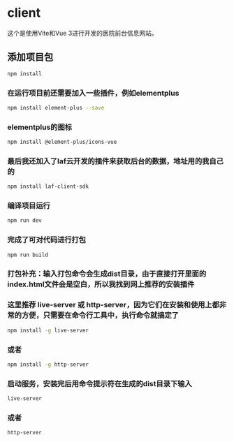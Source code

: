 # client

这个是使用Vite和Vue 3进行开发的医院前台信息网站。

## 添加项目包

```sh
npm install
```

### 在运行项目前还需要加入一些插件，例如elementplus

```sh
npm install element-plus --save
```

### elementplus的图标

```sh
npm install @element-plus/icons-vue
```

### 最后我还加入了laf云开发的插件来获取后台的数据，地址用的我自己的

```sh
npm install laf-client-sdk
```

### 编译项目运行

```sh
npm run dev
```

### 完成了可对代码进行打包

```sh
npm run build
```

### 打包补充：输入打包命令会生成dist目录，由于直接打开里面的index.html文件会是空白，所以我找到网上推荐的安装插件
### 这里推荐 live-server 或 http-server，因为它们在安装和使用上都非常的方便，只需要在命令行工具中，执行命令就搞定了

```sh
npm install -g live-server
```

### 或者

```sh
npm install -g http-server
```

### 启动服务，安装完后用命令提示符在生成的dist目录下输入

```sh
live-server
```

### 或者

```sh
http-server
```
